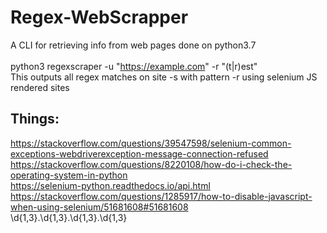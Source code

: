 # Regex-WebScrapper
A CLI for retrieving info from web pages done on python3.7 <br/><br/>
python3 regexscraper -u "https://example.com" -r "(t|r)est"<br/>
This outputs all regex matches on site -s with pattern -r using selenium JS rendered sites 
<br/>
## Things: 
https://stackoverflow.com/questions/39547598/selenium-common-exceptions-webdriverexception-message-connection-refused<br/>
https://stackoverflow.com/questions/8220108/how-do-i-check-the-operating-system-in-python<br/>
https://selenium-python.readthedocs.io/api.html<br/>
https://stackoverflow.com/questions/1285917/how-to-disable-javascript-when-using-selenium/51681608#51681608<br/>
\d{1,3}\.\d{1,3}\.\d{1,3}\.\d{1,3}<br/>